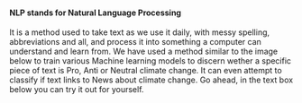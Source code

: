 #### NLP stands for **N**atural **L**anguage **P**rocessing
It is a method used to take text as we use it daily, with messy spelling, abbreviations and all, and process it into something a computer can understand and learn from. We have used a method similar to the image below to train various Machine learning models to discern wether a specific piece of text is Pro, Anti or Neutral climate change. It can even attempt to classify if text links to News about climate change.
Go ahead, in the text box below you can try it out for yourself.